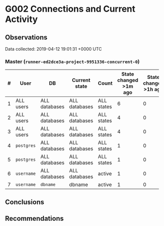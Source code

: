 # G002 Connections and Current Activity #

## Observations ##
Data collected: 2019-04-12 19:01:31 +0000 UTC  



### Master (`runner-ed2dce3a-project-9951336-concurrent-0`) ###
  

| \# | User | DB | Current state | Count | State changed >1m ago | State changed >1h ago |
|----|------|----|---------------|-------|-----------------------|-----------------------|
| 1 |ALL users|ALL databases|ALL databases | ALL states | 6 | 0 | 0 |
| 2 |ALL users|ALL databases|ALL databases | ALL states | 4 | 0 | 0 |
| 3 |ALL users|ALL databases|ALL databases | ALL states | 4 | 0 | 0 |
| 4 |`postgres`|ALL databases|ALL databases | ALL states | 1 | 0 | 0 |
| 5 |`postgres`|ALL databases|ALL databases | ALL states | 1 | 0 | 0 |
| 6 |`username`|ALL databases|ALL databases | active | 1 | 0 | 0 |
| 7 |`username`|`dbname`|dbname | active | 1 | 0 | 0 |





## Conclusions ##


## Recommendations ##

